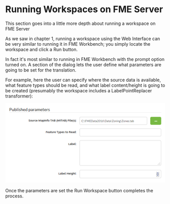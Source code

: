 # Running Workspaces on FME Server

This section goes into a little more depth about running a workspace on FME Server

As we saw in chapter 1, running a workspace using the Web Interface can be very similar to running it in FME Workbench; you simply locate the workspace and click a Run button.

In fact it's most similar to running in FME Workbench with the prompt option turned on. A section of the dialog lets the user define what parameters are going to be set for the translation.

For example, here the user can specify where the source data is available, what feature types should be read, and what label content/height is going to be created (presumably the workspace includes a LabelPointReplacer transformer):

![](./Images/Img2.27.FMEServerRunUserParams.png)

Once the parameters are set the Run Workspace button completes the process.


